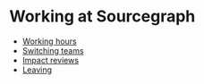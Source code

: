 # Working at Sourcegraph

- [Working hours](working-hours.md)
- [Switching teams](switching-teams.md)
- [Impact reviews](../../departments/people-ops/process/impact-reviews.md)
- [Leaving](leaving.md)
